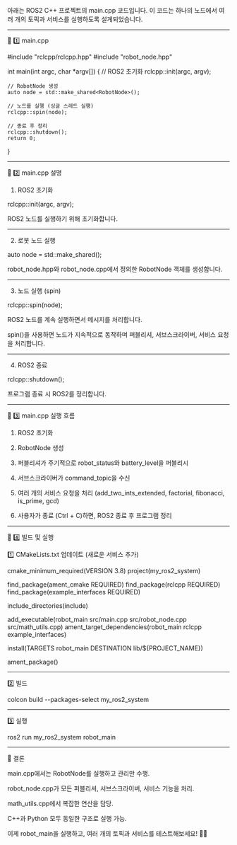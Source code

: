 아래는 ROS2 C++ 프로젝트의 main.cpp 코드입니다.
이 코드는 하나의 노드에서 여러 개의 토픽과 서비스를 실행하도록 설계되었습니다.


---

📌 1️⃣ main.cpp

#include "rclcpp/rclcpp.hpp"
#include "robot_node.hpp"

int main(int argc, char *argv[])
{
    // ROS2 초기화
    rclcpp::init(argc, argv);

    // RobotNode 생성
    auto node = std::make_shared<RobotNode>();

    // 노드를 실행 (싱글 스레드 실행)
    rclcpp::spin(node);

    // 종료 후 정리
    rclcpp::shutdown();
    return 0;
}


---

📌 2️⃣ main.cpp 설명

1) ROS2 초기화

rclcpp::init(argc, argv);

ROS2 노드를 실행하기 위해 초기화합니다.



---

2) 로봇 노드 실행

auto node = std::make_shared<RobotNode>();

robot_node.hpp와 robot_node.cpp에서 정의한 RobotNode 객체를 생성합니다.



---

3) 노드 실행 (spin)

rclcpp::spin(node);

ROS2 노드를 계속 실행하면서 메시지를 처리합니다.

spin()을 사용하면 노드가 지속적으로 동작하며 퍼블리셔, 서브스크라이버, 서비스 요청을 처리합니다.



---

4) ROS2 종료

rclcpp::shutdown();

프로그램 종료 시 ROS2를 정리합니다.



---

📌 3️⃣ main.cpp 실행 흐름

1. ROS2 초기화


2. RobotNode 생성


3. 퍼블리셔가 주기적으로 robot_status와 battery_level을 퍼블리시


4. 서브스크라이버가 command_topic을 수신


5. 여러 개의 서비스 요청을 처리 (add_two_ints_extended, factorial, fibonacci, is_prime, gcd)


6. 사용자가 종료 (Ctrl + C)하면, ROS2 종료 후 프로그램 정리




---

📌 4️⃣ 빌드 및 실행

1️⃣ CMakeLists.txt 업데이트 (새로운 서비스 추가)

cmake_minimum_required(VERSION 3.8)
project(my_ros2_system)

find_package(ament_cmake REQUIRED)
find_package(rclcpp REQUIRED)
find_package(example_interfaces REQUIRED)

include_directories(include)

add_executable(robot_main src/main.cpp src/robot_node.cpp src/math_utils.cpp)
ament_target_dependencies(robot_main rclcpp example_interfaces)

install(TARGETS robot_main
  DESTINATION lib/${PROJECT_NAME})

ament_package()


---

2️⃣ 빌드

colcon build --packages-select my_ros2_system


---

3️⃣ 실행

ros2 run my_ros2_system robot_main


---

🚀 결론

main.cpp에서는 RobotNode를 실행하고 관리만 수행.

robot_node.cpp가 모든 퍼블리셔, 서브스크라이버, 서비스 기능을 처리.

math_utils.cpp에서 복잡한 연산을 담당.

C++과 Python 모두 동일한 구조로 실행 가능.


이제 robot_main을 실행하고, 여러 개의 토픽과 서비스를 테스트해보세요! 🚀😃

